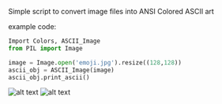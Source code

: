 Simple script to convert image files into ANSI Colored ASCII art

example code:
```python
Import Colors, ASCII_Image
from PIL import Image

image = Image.open('emoji.jpg').resize((128,128))
ascii_obj = ASCII_Image(image)
ascii_obj.print_ascii()
```
![alt text](https://i.ibb.co/BwBhWsg/nerd.png "Nerd ACII") ![alt text](https://s3.amazonaws.com/pix.iemoji.com/images/emoji/apple/ios-12/256/nerd-face.png "Nerd Emoji")
